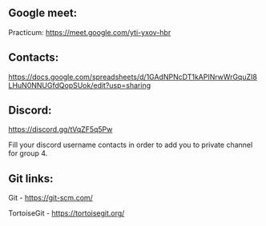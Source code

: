 ## Google meet:

Practicum: https://meet.google.com/yti-yxov-hbr

## Contacts:

https://docs.google.com/spreadsheets/d/1GAdNPNcDT1kAPINrwWrGquZI8LHuN0NNUGfdQopSUok/edit?usp=sharing

## Discord:

https://discord.gg/tVqZF5q5Pw

Fill your discord username contacts in order to add you to private channel for group 4.

## Git links:

Git - https://git-scm.com/

TortoiseGit - https://tortoisegit.org/